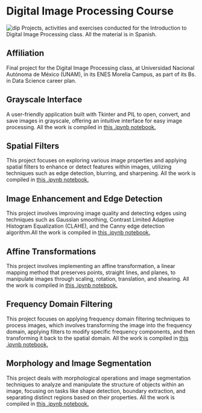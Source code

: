 # Digital Image Processing Course
![dip](https://github.com/user-attachments/assets/75cf2249-2c2c-4526-91d9-3254fd91f776)
Projects, activities and exercises conducted for the Introduction to Digital Image Processing class. All the material is in Spanish.

## Affiliation
Final project for the Digital Image Processing class, at Universidad Nacional Autónoma de México (UNAM), in its ENES Morelia Campus, as part of its Bs. in Data Science career plan. 

## Grayscale Interface
A user-friendly application built with Tkinter and PIL to open, convert, and save images in grayscale, offering an intuitive interface for easy image processing. All the work is compiled in [this .ipynb notebook.](https://github.com/LuisDHuante/Digital-Image-Processing/blob/main/Grayscale_Interface_LuisDavidHuante.py)

## Spatial Filters
This project focuses on exploring various image properties and applying spatial filters to enhance or detect features within images, utilizing techniques such as edge detection, blurring, and sharpening. All the work is compiled in [this .ipynb notebook.](https://github.com/LuisDHuante/Digital-Image-Processing/blob/main/Tarea2_FiltrosEspaciales.ipynb)

## Image Enhancement and Edge Detection
This project involves improving image quality and detecting edges using techniques such as Gaussian smoothing, Contrast Limited Adaptive Histogram Equalization (CLAHE), and the Canny edge detection algorithm.All the work is compiled in [this .ipynb notebook.](https://github.com/LuisDHuante/Digital-Image-Processing/blob/main/Tarea3DeteccionBordes_LuisDavidHuante.ipynb)

## Affine Transformations
This project involves implementing an affine transformation, a linear mapping method that preserves points, straight lines, and planes, to manipulate images through scaling, rotation, translation, and shearing. All the work is compiled in [this .ipynb notebook.](https://github.com/LuisDHuante/Digital-Image-Processing/blob/main/TransformacionesAfines_LDH.ipynb)

## Frequency Domain Filtering
This project focuses on applying frequency domain filtering techniques to process images, which involves transforming the image into the frequency domain, applying filters to modify specific frequency components, and then transforming it back to the spatial domain. All the work is compiled in [this .ipynb notebook.](https://github.com/LuisDHuante/Digital-Image-Processing/blob/main/FiltradoFrecuencial_LDH.ipynb)

## Morphology and Image Segmentation
This project deals with morphological operations and image segmentation techniques to analyze and manipulate the structure of objects within an image, focusing on tasks like shape detection, boundary extraction, and separating distinct regions based on their properties. All the work is compiled in [this .ipynb notebook.](https://github.com/LuisDHuante/Digital-Image-Processing/blob/main/Morfolog%C3%ADa_LuisDavidHuante.ipynb)

